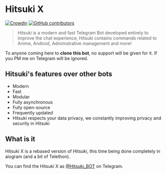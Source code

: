# Hitsuki X

[![Crowdin](https://badges.crowdin.net/hitsukix/localized.svg)](https://crowdin.com/project/hitsukix)
[![GitHub contributors](https://img.shields.io/github/contributors/HitsukiNetwork/HitsukiX.svg)](https://GitHub.com/HitsukiNetwork/HitsukiX/graphs/contributors/)
 
>  Hitsuki is a modern and fast Telegram Bot developed entirely to improve the chat experience,
>  Hitsuki contains commands related to Anime, Android, Administrative management and more!

To anyone coming here to **clone this bot**, no support will be given for it. If you PM me on Telegram will be ignored.

## Hitsuki's features over other bots

* Modern
* Fast
* Modular
* Fully asynchronous
* Fully open-source
* Frequently updated
* Hitsuki respects your data privacy, we constantly improving privacy and security in Hitsuki

## What is it

Hitsuki X is a rebased version of Hitsuki, this time being done completely in aiogram (and a bit of Telethon).

You can find the Hitsuki X as [@Hitsuki_BOT](https://t.me/Hitsuki_BOT) on Telegram.
